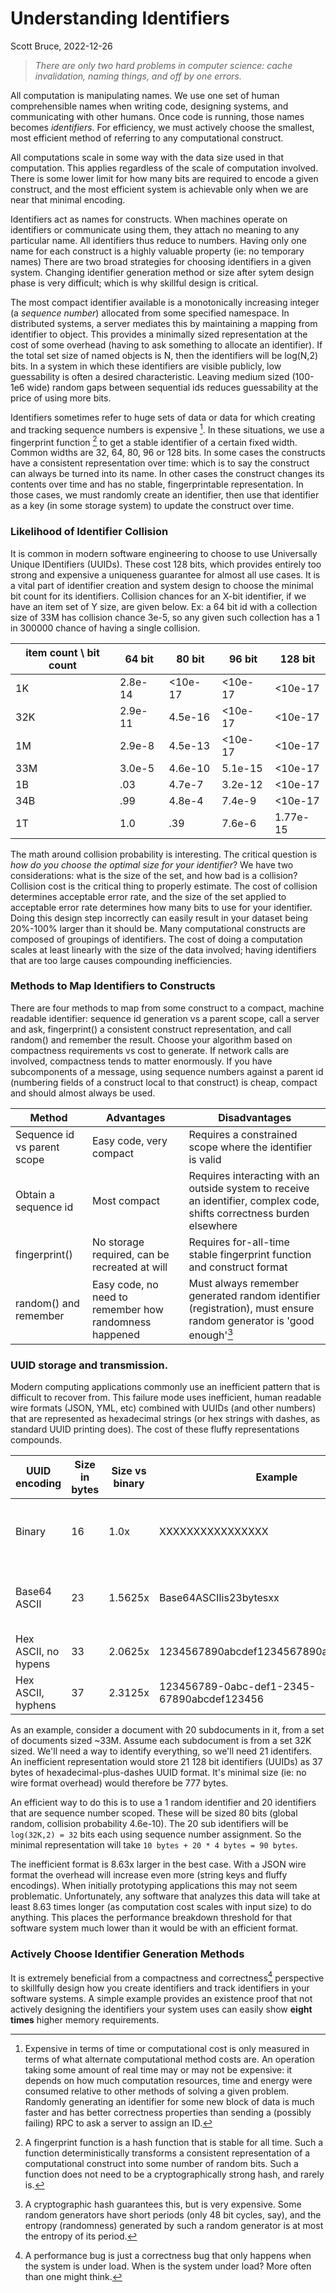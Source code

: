 # Understanding Identifiers 

Scott Bruce, 2022-12-26

>*There are only two hard problems in computer science: cache invalidation, naming things, and off by one errors.*

All computation is manipulating names.  We use one set of human comprehensible names when writing code, designing systems, and communicating with other humans.  Once code is running, those names becomes *identifiers*.  For efficiency, we must actively choose the smallest, most efficient method of referring to any computational construct.

All computations scale in some way with the data size used in that computation.  This applies regardless of the scale of computation involved.  There is some lower limit for how many bits are required to encode a given construct, and the most efficient system is achievable only when we are near that minimal encoding.

Identifiers act as names for constructs. When machines operate on identifiers or communicate using them, they attach no meaning to any particular name. All identifiers thus reduce to numbers. Having only one name for each construct is a highly valuable property (ie: no temporary names)  There are two broad strategies for choosing identifiers in a given system.  Changing identifier generation method or size after sytem design phase is very difficult; which is why skillful design is critical.

The most compact identifier available is a monotonically increasing integer (a *sequence number*) allocated from some specified namespace.  In distributed systems, a server mediates this by maintaining a mapping from identifier to object.  This provides a minimally sized representation at the cost of some overhead (having to ask something to allocate an identifier).  If the total set size of named objects is N, then the identifiers will be log(N,2) bits.  In a system in which these identifiers are visible publicly, low guessability is often a desired characteristic.  Leaving medium sized (100-1e6 wide) random gaps between sequential ids reduces guessability at the price of using more bits.

Identifiers sometimes refer to huge sets of data or data for which creating and tracking sequence numbers is expensive [^1].  In these situations, we use a fingerprint function [^2] to get a stable identifier of a certain fixed width. Common widths are 32, 64, 80, 96 or 128 bits.  In some cases the constructs have a consistent representation over time: which is to say the construct can always be turned into its name. In other cases the construct changes its contents over time and has no stable, fingerprintable representation.  In those cases, we must randomly create an identifier, then use that identifier as a key (in some storage system) to update the construct over time.

### Likelihood of Identifier Collision

It is common in modern software engineering to choose to use Universally Unique IDentifiers (UUIDs). These cost 128 bits, which provides entirely too strong and expensive a uniqueness guarantee for almost all use cases.  It is a vital part of identifier creation and system design to choose the minimal bit count for its identifiers.  Collision chances for an X-bit identifier, if we have an item set of Y size, are given below.  Ex: a 64 bit id with a collection size of 33M has collision chance 3e-5, so any given such collection has a 1 in 300000 chance of having a single collision.

|item count \ bit count | 64 bit | 80 bit | 96 bit | 128 bit|
|---|----|--|--|--|
|1K    |2.8e-14| <10e-17|<10e-17|<10e-17|
|32K   |2.9e-11|4.5e-16|<10e-17|<10e-17|
|1M    |2.9e-8|4.5e-13|<10e-17|<10e-17|
|33M   |3.0e-5|4.6e-10|5.1e-15|<10e-17|
|1B    |.03|4.7e-7|3.2e-12|<10e-17|
|34B   |.99|4.8e-4|7.4e-9|<10e-17|
|1T    |1.0|.39|7.6e-6|1.77e-15|

The math around collision probability is interesting. The critical question is *how do you choose the optimal size for your identifier*?  We have two considerations: what is the size of the set, and how bad is a collision?  Collision cost is the critical thing to properly estimate.  The cost of collision determines acceptable error rate, and the size of the set applied to acceptable error rate determines how many bits to use for your identifier.  Doing this design step incorrectly can easily result in your dataset being 20%-100% larger than it should be.  Many computational constructs are composed of groupings of identifiers. The cost of doing a computation scales at least linearly with the size of the data involved; having identifiers that are too large causes compounding inefficiencies.

### Methods to Map Identifiers to Constructs

There are four methods to map from some construct to a compact, machine readable identifier: sequence id generation vs a parent scope, call a server and ask, fingerprint() a consistent construct representation, and call random() and remember the result.  Choose your algorithm based on compactness requirements vs cost to generate. If network calls are involved, compactness tends to matter enormously.  If you have subcomponents of a message, using sequence numbers against a parent id (numbering fields of a construct local to that construct) is cheap, compact and should almost always be used.

|Method|Advantages|Disadvantages|
|-|-|-|
|Sequence id vs parent scope| Easy code, very compact| Requires a constrained scope where the identifier is valid|
|Obtain a sequence id|Most compact|Requires interacting with an outside system to receive an identifier, complex code, shifts correctness burden elsewhere|
|fingerprint()|No storage required, can be recreated at will|Requires for-all-time stable fingerprint function and construct format|
|random() and remember|Easy code, no need to remember how randomness happened|Must always remember generated random identifier (registration), must ensure random generator is 'good enough'[^3]|

### UUID storage and transmission.

Modern computing applications commonly use an inefficient pattern that is difficult to recover from.  This failure mode uses inefficient, human readable wire formats (JSON, YML, etc) combined with UUIDs (and other numbers) that are represented as hexadecimal strings (or hex strings with dashes, as standard UUID printing does).  The cost of these fluffy representations compounds.

|UUID encoding | Size in bytes | Size vs binary | Example | When to Use |
|-|-|-|-|-|
|Binary|16|1.0x|XXXXXXXXXXXXXXXX|In memory, wire format is binary|
|Base64 ASCII|23|1.5625x|Base64ASCIIis23bytesxx|Wire format is JSON, ID is in a URL|
|Hex ASCII, no hypens|33|2.0625x|1234567890abcdef1234567890abcdef123456|Never|
|Hex ASCII, hyphens|37|2.3125x|  123456789-0abc-def1-2345-67890abcdef123456|Never Never|

As an example, consider a document with 20 subdocuments in it, from a set of documents sized ~33M. Assume each subdocument is from a set 32K sized. We'll need a way to identify everything, so we'll need 21 identifers.  An inefficient representation would store 21 128 bit identifiers (UUIDs) as 37 bytes of hexadecimal-plus-dashes UUID format.  It's minimal size (ie: no wire format overhead) would therefore be 777 bytes.

An efficient way to do this is to use a 1 random identifier and 20 identifiers that are sequence number scoped. These will be sized 80 bits (global random, collision probability 4.6e-10). The 20 sub identifiers will be `log(32K,2) = 32` bits each using sequence number assignment.  So the minimal representation will take `10 bytes + 20 * 4 bytes = 90 bytes`.

The inefficient format is 8.63x larger in the best case. With a JSON wire format the overhead will increase even more (string keys and fluffy encodings).  When initially prototyping applications this may not seem problematic. Unfortunately, any software that analyzes this data will take at least 8.63 times longer (as computation cost scales with input size) to do anything.  This places the performance breakdown threshold for that software system much lower than it would be with an efficient format.

### Actively Choose Identifier Generation Methods

It is extremely beneficial from a compactness and correctness[^4] perspective to skillfully design how you create identifiers and track identifiers in your software systems.  A simple example provides an existence proof that not actively designing the identifiers your system uses can easily show **eight times** higher memory requirements.

[^1]: Expensive in terms of time or computational cost is only measured in terms of what alternate computational method costs are.  An operation taking some amount of real time may or may not be expensive: it depends on how much computation resources, time and energy were consumed relative to other methods of solving a given problem.  Randomly generating an identifier for some new block of data is much faster and has better correctness properties than sending a (possibly failing) RPC to ask a server to assign an ID.

[^2]: A fingerprint function is a hash function that is stable for all time.  Such a function deterministically transforms a consistent representation of a computational construct into some number of random bits.  Such a function does not need to be a cryptographically strong hash, and rarely is.

[^3]: A cryptographic hash guarantees this, but is very expensive.  Some random generators have short periods (only 48 bit cycles, say), and the entropy (randomness) generated by such a random generator is at most the entropy of its period.  

[^4]: A performance bug is just a correctness bug that only happens when the system is under load.  When is the system under load? More often than one might think.
